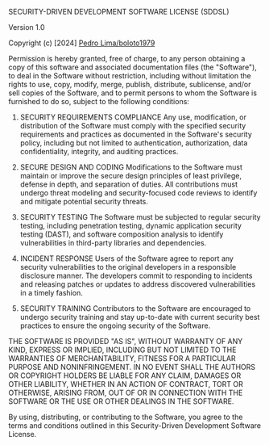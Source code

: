 SECURITY-DRIVEN DEVELOPMENT SOFTWARE LICENSE (SDDSL)

Version 1.0

Copyright (c) [2024] [Pedro Lima/boloto1979](https://github.com/boloto1979)

Permission is hereby granted, free of charge, to any person obtaining a copy of this software and associated documentation files (the "Software"), to deal in the Software without restriction, including without limitation the rights to use, copy, modify, merge, publish, distribute, sublicense, and/or sell copies of the Software, and to permit persons to whom the Software is furnished to do so, subject to the following conditions:

1. SECURITY REQUIREMENTS COMPLIANCE
   Any use, modification, or distribution of the Software must comply with the specified security requirements and practices as documented in the Software's security policy, including but not limited to authentication, authorization, data confidentiality, integrity, and auditing practices.

2. SECURE DESIGN AND CODING
   Modifications to the Software must maintain or improve the secure design principles of least privilege, defense in depth, and separation of duties. All contributions must undergo threat modeling and security-focused code reviews to identify and mitigate potential security threats.

3. SECURITY TESTING
   The Software must be subjected to regular security testing, including penetration testing, dynamic application security testing (DAST), and software composition analysis to identify vulnerabilities in third-party libraries and dependencies.

4. INCIDENT RESPONSE
   Users of the Software agree to report any security vulnerabilities to the original developers in a responsible disclosure manner. The developers commit to responding to incidents and releasing patches or updates to address discovered vulnerabilities in a timely fashion.

5. SECURITY TRAINING
   Contributors to the Software are encouraged to undergo security training and stay up-to-date with current security best practices to ensure the ongoing security of the Software.

THE SOFTWARE IS PROVIDED "AS IS", WITHOUT WARRANTY OF ANY KIND, EXPRESS OR IMPLIED, INCLUDING BUT NOT LIMITED TO THE WARRANTIES OF MERCHANTABILITY, FITNESS FOR A PARTICULAR PURPOSE AND NONINFRINGEMENT. IN NO EVENT SHALL THE AUTHORS OR COPYRIGHT HOLDERS BE LIABLE FOR ANY CLAIM, DAMAGES OR OTHER LIABILITY, WHETHER IN AN ACTION OF CONTRACT, TORT OR OTHERWISE, ARISING FROM, OUT OF OR IN CONNECTION WITH THE SOFTWARE OR THE USE OR OTHER DEALINGS IN THE SOFTWARE.

By using, distributing, or contributing to the Software, you agree to the terms and conditions outlined in this Security-Driven Development Software License.
